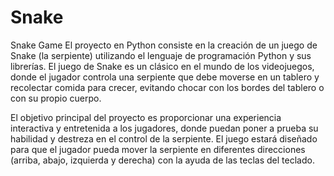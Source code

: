 # Snake
Snake Game
El proyecto en Python consiste en la creación de un juego de Snake (la serpiente) utilizando el lenguaje de programación Python y sus librerías. El juego de Snake es un clásico en el mundo de los videojuegos, donde el jugador controla una serpiente que debe moverse en un tablero y recolectar comida para crecer, evitando chocar con los bordes del tablero o con su propio cuerpo.

El objetivo principal del proyecto es proporcionar una experiencia interactiva y entretenida a los jugadores, donde puedan poner a prueba su habilidad y destreza en el control de la serpiente. El juego estará diseñado para que el jugador pueda mover la serpiente en diferentes direcciones (arriba, abajo, izquierda y derecha) con la ayuda de las teclas del teclado.
